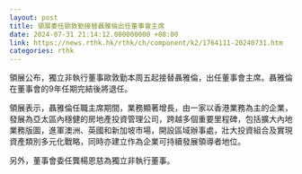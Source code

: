 ```yaml
---
layout: post
title: 領展委任歐敦勤接替聶雅倫出任董事會主席
date: 2024-07-31 21:14:12.000000000 +08:00
link: https://news.rthk.hk/rthk/ch/component/k2/1764111-20240731.htm
categories: rthk
---
```


領展公布，獨立非執行董事歐敦勤本周五起接替聶雅倫，出任董事會主席。聶雅倫在董事會的9年任期完結後將退任。

領展表示，聶雅倫任職主席期間，業務顯著增長，由一家以香港業務為主的企業，發展為亞太區內穩健的房地產投資管理公司，跨越多個重要里程碑，包括擴大內地業務版圖，進軍澳洲、英國和新加坡市場，開設區域辦事處，壯大投資組合及實現資產類別多元化戰略，同時亦建立作為企業可持續發展領導者地位。

另外，董事會委任龔楊恩慈為獨立非執行董事。
